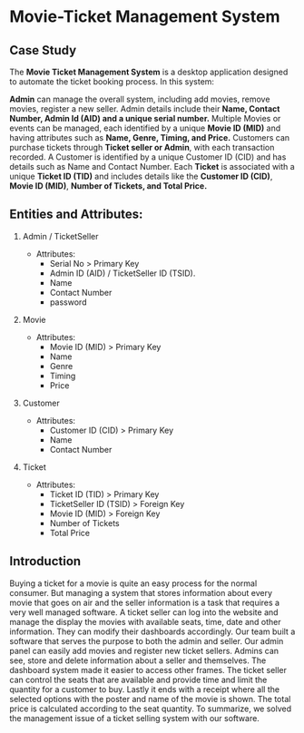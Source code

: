 # Movie-Ticket Management System
## Case Study

The **Movie Ticket Management System** is a desktop application designed to automate the ticket booking process. In this system:

**Admin** can manage the overall system, including add movies, remove movies, register a new seller. Admin details include their **Name, Contact Number, Admin Id (AID) and a unique serial number.**
Multiple Movies or events can be managed, each identified by a unique **Movie ID (MID)** and having attributes such as **Name, Genre, Timing, and Price.**
Customers can purchase tickets through **Ticket seller or Admin**, with each transaction recorded. A Customer is identified by a unique Customer ID (CID) and has details such as Name and Contact Number.
Each **Ticket** is associated with a unique **Ticket ID (TID)** and includes details like the **Customer ID (CID)**, **Movie ID (MID)**, **Number of Tickets, and Total Price.**


## Entities and Attributes:

1. Admin / TicketSeller
    - Attributes:
        - Serial No > Primary Key
        - Admin ID (AID) / TicketSeller ID (TSID).
        - Name
        - Contact Number
        - password

2. Movie
    - Attributes:
        - Movie ID (MID) > Primary Key
        - Name
        - Genre
        - Timing
        - Price

3. Customer
    - Attributes:
        - Customer ID (CID) > Primary Key
        - Name
        - Contact Number

4. Ticket
    - Attributes:
        - Ticket ID (TID) > Primary Key
        - TicketSeller ID (TSID) > Foreign Key
        - Movie ID (MID) > Foreign Key
        - Number of Tickets
        - Total Price


## Introduction

Buying a ticket for a movie is quite an easy process for the normal consumer. But managing a system that stores information about every movie that goes on air and the seller information is a task that requires a very well managed software. A ticket seller can log into the website and manage the display the movies with available seats, time, date and other information. They can modify their dashboards accordingly. Our team built a software that serves the purpose to both the admin and seller. Our admin panel can easily add movies and register new ticket sellers. Admins can see, store and delete information about a seller and themselves. The dashboard system made it easier to access other frames. The ticket seller can control the seats that are available and provide time and limit the quantity for a customer to buy. Lastly it ends with a receipt where all the selected options with the poster and name of the movie is shown. The total price is calculated according to the seat quantity. To summarize, we solved the management issue of a ticket selling system with our software.